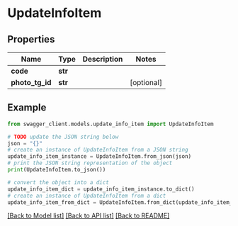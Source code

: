 # UpdateInfoItem


## Properties

Name | Type | Description | Notes
------------ | ------------- | ------------- | -------------
**code** | **str** |  | 
**photo_tg_id** | **str** |  | [optional] 

## Example

```python
from swagger_client.models.update_info_item import UpdateInfoItem

# TODO update the JSON string below
json = "{}"
# create an instance of UpdateInfoItem from a JSON string
update_info_item_instance = UpdateInfoItem.from_json(json)
# print the JSON string representation of the object
print(UpdateInfoItem.to_json())

# convert the object into a dict
update_info_item_dict = update_info_item_instance.to_dict()
# create an instance of UpdateInfoItem from a dict
update_info_item_from_dict = UpdateInfoItem.from_dict(update_info_item_dict)
```
[[Back to Model list]](../README.md#documentation-for-models) [[Back to API list]](../README.md#documentation-for-api-endpoints) [[Back to README]](../README.md)


